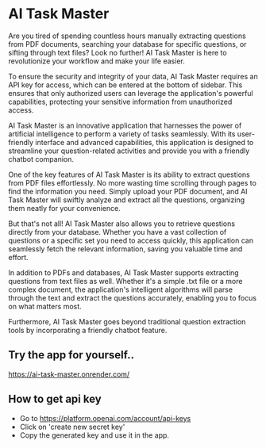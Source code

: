 
# AI Task Master

Are you tired of spending countless hours manually extracting questions from PDF documents, searching your database for specific questions, or sifting through text files? Look no further! AI Task Master is here to revolutionize your workflow and make your life easier.

To ensure the security and integrity of your data, AI Task Master requires an API key for access, which can be entered at the bottom of sidebar. This ensures that only authorized users can leverage the application's powerful capabilities, protecting your sensitive information from unauthorized access.

AI Task Master is an innovative application that harnesses the power of artificial intelligence to perform a variety of tasks seamlessly. With its user-friendly interface and advanced capabilities, this application is designed to streamline your question-related activities and provide you with a friendly chatbot companion.

One of the key features of AI Task Master is its ability to extract questions from PDF files effortlessly. No more wasting time scrolling through pages to find the information you need. Simply upload your PDF document, and AI Task Master will swiftly analyze and extract all the questions, organizing them neatly for your convenience.

But that's not all! AI Task Master also allows you to retrieve questions directly from your database. Whether you have a vast collection of questions or a specific set you need to access quickly, this application can seamlessly fetch the relevant information, saving you valuable time and effort.

In addition to PDFs and databases, AI Task Master supports extracting questions from text files as well. Whether it's a simple .txt file or a more complex document, the application's intelligent algorithms will parse through the text and extract the questions accurately, enabling you to focus on what matters most.

Furthermore, AI Task Master goes beyond traditional question extraction tools by incorporating a friendly chatbot feature.



## Try the app for yourself..

https://ai-task-master.onrender.com/


## How to get api key

- Go to https://platform.openai.com/account/api-keys
- Click on 'create new secret key'
- Copy the generated key and use it in the app.
